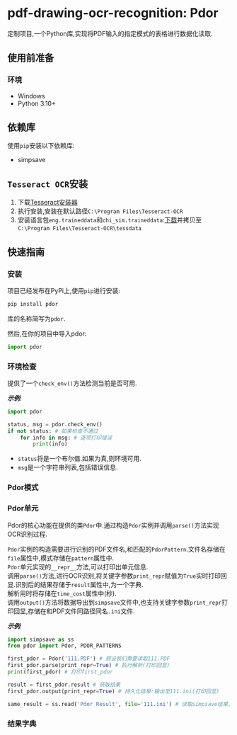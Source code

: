 # pdf-drawing-ocr-recognition: Pdor  

定制项目,一个Python库,实现将PDF输入的指定模式的表格进行数据化读取.  

## 使用前准备  

### 环境  

- Windows
- Python 3.10+  

## 依赖库  

使用`pip`安装以下依赖库:  

- simpsave  

## `Tesseract OCR`安装  

1. 下载[Tesseract安装器](https://github.com/tesseract-ocr/tesseract/releases/download/5.5.0/tesseract-ocr-w64-setup-5.5.0.20241111.exe)  
2. 执行安装,安装在默认路径`C:\Program Files\Tesseract-OCR`  
3. 安装语言包`eng.traineddata`和`chi_sim.traineddata`:[下载](https://github.com/tesseract-ocr/tessdata/tree/main)并拷贝至`C:\Program Files\Tesseract-OCR\tessdata`  

## 快速指南

### 安装  

项目已经发布在PyPi上,使用`pip`进行安装:  

```cmd
pip install pdor
```

库的名称简写为`pdor`.  

然后,在你的项目中导入pdor:  
```python
import pdor
```

### 环境检查

提供了一个`check_env()`方法检测当前是否可用.  

***示例***:  
```python
import pdor

status, msg = pdor.check_env()
if not status: # 如果检查不通过
    for info in msg: # 逐项打印错误
        print(info)
```

- `status`将是一个布尔值.如果为真,则环境可用.  
- `msg`是一个字符串列表,包括错误信息.  

### Pdor模式  

### Pdor单元  

Pdor的核心功能在提供的类`Pdor`中.通过构造`Pdor`实例并调用`parse()`方法实现OCR识别过程.

`Pdor`实例的构造需要进行识别的PDF文件名,和匹配的`PdorPattern`.文件名存储在`file`属性中,模式存储在`pattern`属性中.  
`Pdor`单元实现的`__repr__`方法,可以打印出单元信息.  
调用`parse()`方法,进行OCR识别,将关键字参数`print_repr`赋值为`True`实时打印回显.识别后的结果存储于`result`属性中,为一个字典.  
解析用时将存储在`time_cost`属性中(秒).  
调用`output()`方法将数据导出到`simpsave`文件中,也支持关键字参数`print_repr`打印回显,存储在和PDF文件同路径同名`.ini`文件.  

***示例***:  

```python
import simpsave as ss
from pdor import Pdor, PDOR_PATTERNS

first_pdor = Pdor('111.PDF') # 假设我们需要读取111.PDF
first_pdor.parse(print_repr=True) # 执行解析(打印回显)
print(first_pdor) # 打印first_pdor

result = first_pdor.result # 获取结果
first_pdor.output(print_repr=True) # 持久化结果:输出至111.ini(打印回显)

same_result = ss.read('Pdor Result', file='111.ini') # 读取simpsave结果,和result一样
```

### 结果字典  
